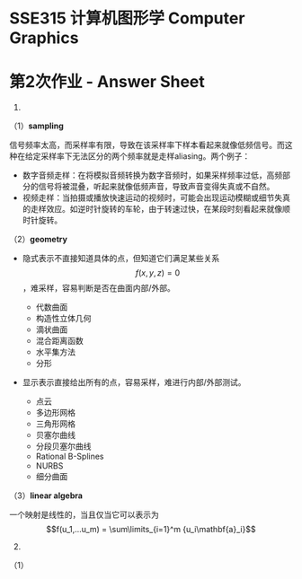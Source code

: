 # SSE315 计算机图形学 Computer Graphics

# 第2次作业 - Answer Sheet

1. 

   （1）**sampling**

   信号频率太高，而采样率有限，导致在该采样率下样本看起来就像低频信号。而这种在给定采样率下无法区分的两个频率就是走样aliasing。两个例子：

   - 数字音频走样：在将模拟音频转换为数字音频时，如果采样频率过低，高频部分的信号将被混叠，听起来就像低频声音，导致声音变得失真或不自然。
   - 视频走样：当拍摄或播放快速运动的视频时，可能会出现运动模糊或细节失真的走样效应。如逆时针旋转的车轮，由于转速过快，在某段时刻看起来就像顺时针旋转。

   （2）**geometry**

   - 隐式表示不直接知道具体的点，但知道它们满足某些关系 $$f(x, y, z) = 0$$ ，难采样，容易判断是否在曲面内部/外部。
     - 代数曲面
     - 构造性立体几何
     - 滴状曲面
     - 混合距离函数
     - 水平集方法
     - 分形

   - 显示表示直接给出所有的点，容易采样，难进行内部/外部测试。
     - 点云
     - 多边形网格
     - 三角形网格
     - 贝塞尔曲线
     - 分段贝塞尔曲线
     - Rational B-Splines
     - NURBS
     - 细分曲面

   （3）**linear algebra**

   一个映射是线性的，当且仅当它可以表示为 $$f(u_1,...u_m) = \sum\limits_{i=1}^m {u_i\mathbf{a}_i}$$

2. 

   （1）